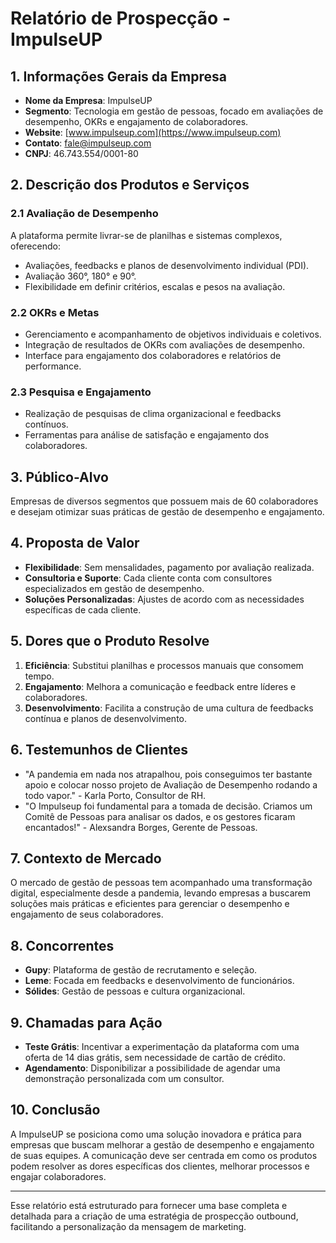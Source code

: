 # Relatório de Prospecção - ImpulseUP

## 1. Informações Gerais da Empresa
- **Nome da Empresa**: ImpulseUP
- **Segmento**: Tecnologia em gestão de pessoas, focado em avaliações de desempenho, OKRs e engajamento de colaboradores.
- **Website**: [www.impulseup.com](https://www.impulseup.com)
- **Contato**: fale@impulseup.com
- **CNPJ**: 46.743.554/0001-80

## 2. Descrição dos Produtos e Serviços
### 2.1 Avaliação de Desempenho
A plataforma permite livrar-se de planilhas e sistemas complexos, oferecendo:
- Avaliações, feedbacks e planos de desenvolvimento individual (PDI).
- Avaliação 360°, 180° e 90°.
- Flexibilidade em definir critérios, escalas e pesos na avaliação.

### 2.2 OKRs e Metas
- Gerenciamento e acompanhamento de objetivos individuais e coletivos.
- Integração de resultados de OKRs com avaliações de desempenho.
- Interface para engajamento dos colaboradores e relatórios de performance.

### 2.3 Pesquisa e Engajamento
- Realização de pesquisas de clima organizacional e feedbacks contínuos.
- Ferramentas para análise de satisfação e engajamento dos colaboradores.

## 3. Público-Alvo
Empresas de diversos segmentos que possuem mais de 60 colaboradores e desejam otimizar suas práticas de gestão de desempenho e engajamento.

## 4. Proposta de Valor
- **Flexibilidade**: Sem mensalidades, pagamento por avaliação realizada.
- **Consultoria e Suporte**: Cada cliente conta com consultores especializados em gestão de desempenho.
- **Soluções Personalizadas**: Ajustes de acordo com as necessidades específicas de cada cliente.

## 5. Dores que o Produto Resolve
1. **Eficiência**: Substitui planilhas e processos manuais que consomem tempo.
2. **Engajamento**: Melhora a comunicação e feedback entre líderes e colaboradores.
3. **Desenvolvimento**: Facilita a construção de uma cultura de feedbacks contínua e planos de desenvolvimento.

## 6. Testemunhos de Clientes
- "A pandemia em nada nos atrapalhou, pois conseguimos ter bastante apoio e colocar nosso projeto de Avaliação de Desempenho rodando a todo vapor." - Karla Porto, Consultor de RH.
- "O Impulseup foi fundamental para a tomada de decisão. Criamos um Comitê de Pessoas para analisar os dados, e os gestores ficaram encantados!" - Alexsandra Borges, Gerente de Pessoas.

## 7. Contexto de Mercado
O mercado de gestão de pessoas tem acompanhado uma transformação digital, especialmente desde a pandemia, levando empresas a buscarem soluções mais práticas e eficientes para gerenciar o desempenho e engajamento de seus colaboradores.

## 8. Concorrentes
- **Gupy**: Plataforma de gestão de recrutamento e seleção.
- **Leme**: Focada em feedbacks e desenvolvimento de funcionários.
- **Sólides**: Gestão de pessoas e cultura organizacional.

## 9. Chamadas para Ação
- **Teste Grátis**: Incentivar a experimentação da plataforma com uma oferta de 14 dias grátis, sem necessidade de cartão de crédito.
- **Agendamento**: Disponibilizar a possibilidade de agendar uma demonstração personalizada com um consultor.

## 10. Conclusão
A ImpulseUP se posiciona como uma solução inovadora e prática para empresas que buscam melhorar a gestão de desempenho e engajamento de suas equipes. A comunicação deve ser centrada em como os produtos podem resolver as dores específicas dos clientes, melhorar processos e engajar colaboradores.

---

Esse relatório está estruturado para fornecer uma base completa e detalhada para a criação de uma estratégia de prospecção outbound, facilitando a personalização da mensagem de marketing.